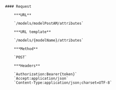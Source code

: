     #### Request

        ***URL**

        `/models/modelPostAM/attributes`

        ***URL template**

        `/models/{modelName}/attributes`

        ***Method**

        `POST`

        ***Headers**

        `Authorization:Bearer{token}`
        `Accept:application/json`
        `Content-Type:application/json;charset=UTF-8`
